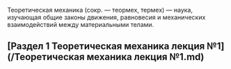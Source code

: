 Теоретическая механика (сокр. — теормех, термех) — наука, изучающая общие законы движения, равновесия и механических взаимодействий между материальными телами.

## [Раздел 1 **Теоретическая механика лекция №1**](/Теоретическая механика лекция №1.md)
